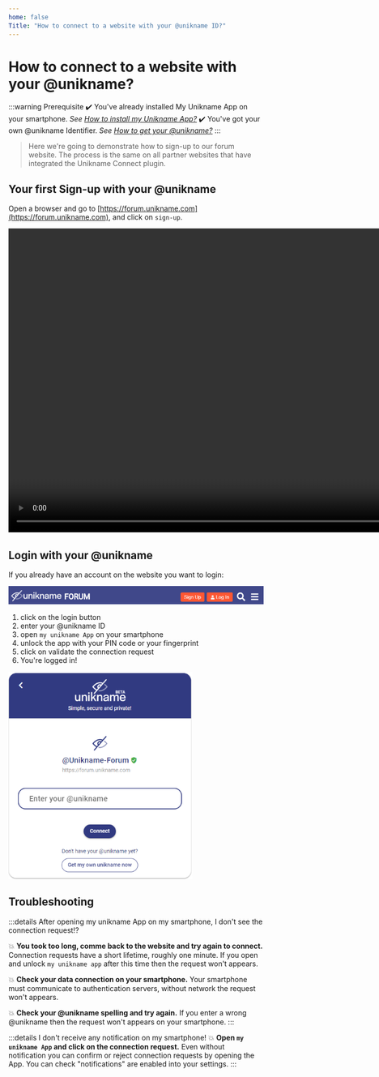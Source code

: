 ```yaml
---
home: false
Title: "How to connect to a website with your @unikname ID?"
---
```


# How to connect to a website with your @unikname?

:::warning Prerequisite
:heavy_check_mark: You've already installed My Unikname App on your smartphone.
<hbox>_See [How to install my Unikname App?](./howto-install-my-unikname-app)_</hbox>
:heavy_check_mark: You've got your own @unikname Identifier.
<hbox>_See [How to get your @unikname?](./howto-get-individual-unikname)_</hbox>
:::

> Here we're going to demonstrate how to sign-up to our forum website. The process is the same on all partner websites that have integrated the Unikname Connect plugin.

## Your first Sign-up with your @unikname

Open a browser and go to [https://forum.unikname.com](https://forum.unikname.com), and click on `sign-up`.

<hpicture caption="Install example on a xaomi Red note8, with Chrome">
<video height="600" controls>
  <source src="./images/signup.mp4" type="video/mp4">
</video>
</hpicture>

## Login with your @unikname

If you already have an account on the website you want to login: 

<hpicture noshadow>![ConnectWebsite](./images/forumheader-signuplogin.png)</hpicture>
1. click on the login button
1. enter your @unikname ID
1. open `my unikname App` on your smartphone
1. unlock the app with your PIN code or your fingerprint
1. click on validate the connection request
1. You're logged in!

<hpicture noshadow>![enter your unid](./images/enteryourun.png)</hpicture>

## Troubleshooting

:::details After opening my unikname App on my smartphone, I don't see the connection request!?

:collision: **You took too long, comme back to the website and try again to connect.** Connection requests have a short lifetime, roughly one minute. If you open and unlock `my unikname app` after this time then the request won't appears. 

:collision: **Check your data connection on your smartphone.** Your smartphone must communicate to authentication servers, without network the request won't appears. 

:collision: **Check your @unikname spelling and try again.** If you enter a wrong @unikname then the request won't appears on your smartphone. 
:::


:::details I don't receive any notification on my smartphone!
:collision: **Open `my unikname App` and click on the connection request.** Even without notification you can confirm or reject connection requests by opening the App. You can check "notifications" are enabled into your settings.
:::
